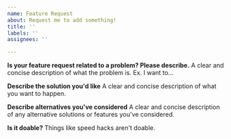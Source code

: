 ```yaml
---
name: Feature Request
about: Request me to add something!
title: ''
labels: ''
assignees: ''

---
```


**Is your feature request related to a problem? Please describe.**
A clear and concise description of what the problem is. Ex. I want to...

**Describe the solution you'd like**
A clear and concise description of what you want to happen.

**Describe alternatives you've considered**
A clear and concise description of any alternative solutions or features you've considered.

**Is it doable?**
Things like speed hacks aren't doable.
